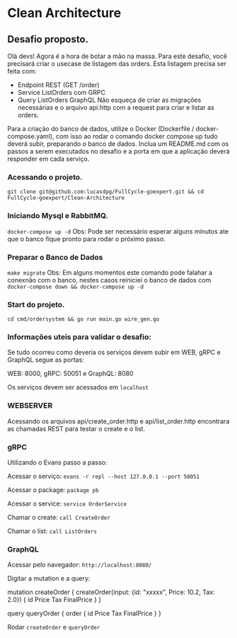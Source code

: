 # Clean Architecture

## Desafio proposto.

Olá devs!
Agora é a hora de botar a mão na massa. Para este desafio, você precisará criar o usecase de listagem das orders.
Esta listagem precisa ser feita com:
- Endpoint REST (GET /order)
- Service ListOrders com GRPC
- Query ListOrders GraphQL
Não esqueça de criar as migrações necessárias e o arquivo api.http com a request para criar e listar as orders.

Para a criação do banco de dados, utilize o Docker (Dockerfile / docker-compose.yaml), com isso ao rodar o comando docker compose up tudo deverá subir, preparando o banco de dados.
Inclua um README.md com os passos a serem executados no desafio e a porta em que a aplicação deverá responder em cada serviço.


### Acessando o projeto.
`git clone git@github.com:lucasdpg/FullCycle-goexpert.git && cd FullCycle-goexpert/Clean-Architecture`

### Iniciando Mysql e RabbitMQ.
`docker-compose up -d`
Obs: Pode ser necessário esperar alguns minutos ate que o banco fique pronto para rodar o próximo passo.

### Preparar o Banco de Dados
`make migrate`
Obs: Em alguns momentos este comando pode falahar a conexnão com o banco, nestes casos reiniciei o banco de dados com `docker-compose down && docker-compose up -d`

### Start do projeto.
`cd cmd/ordersystem && go run main.go wire_gen.go`

### Informações uteis para validar o desafio:

Se tudo ocorreu como deveria os serviços devem subir em WEB, gRPC e GraphQL segue as portas:

WEB: 8000, gRPC: 50051 e GraphQL: 8080

Os serviços devem ser acessados em `localhost`

### WEBSERVER
Acessando os arquivos api/create_order.http e api/list_order.http encontrara as chamadas REST para testar o create e o list.

### gRPC
Utilizando o Evans passo a passo:

Acessar o serviço: `evans -r repl --host 127.0.0.1 --port 50051`

Acessar o package: `package pb`

Acessar o service: `service OrderService`

Chamar o create: `call CreateOrder`

Chamar o list: `call ListOrders`

### GraphQL
Acessar pelo navegador: `http://localhost:8080/`

Digitar a mutation e a query:

mutation createOrder {
  createOrder(input: {id: "xxxxx", Price: 10.2, Tax: 2.0}) {
    id
    Price
    Tax
    FinalPrice
  }
}

query queryOrder {
  order {
    id
    Price
    Tax
    FinalPrice
  }
}

Rodar `createOrder` e `queryOrder`
